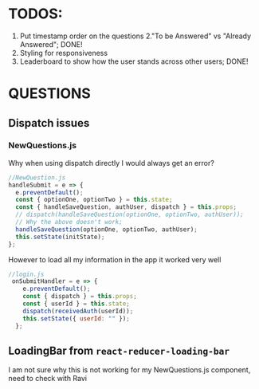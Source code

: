 # TODOS: 
1. Put timestamp order on the questions
2."To be Answered" vs "Already Answered"; DONE! 
3. Styling for responsiveness 
4. Leaderboard to show how the user stands across other users; DONE!


# QUESTIONS

## Dispatch issues

### NewQuestions.js

Why when using dispatch directly I would always get an error?

```js
//NewQuestion.js
handleSubmit = e => {
  e.preventDefault();
  const { optionOne, optionTwo } = this.state;
  const { handleSaveQuestion, authUser, dispatch } = this.props;
  // dispatch(handleSaveQuestion(optionOne, optionTwo, authUser));
  // Why the above doesn't work;
  handleSaveQuestion(optionOne, optionTwo, authUser);
  this.setState(initState);
};
```

However to load all my information in the app it worked very well

```js
//login.js
 onSubmitHandler = e => {
    e.preventDefault();
    const { dispatch } = this.props;
    const { userId } = this.state;
    dispatch(receivedAuth(userId));
    this.setState({ userId: "" });
  };
```


## LoadingBar from `react-reducer-loading-bar`

I am not sure why this is not working for my NewQuestions.js component, need to check with Ravi